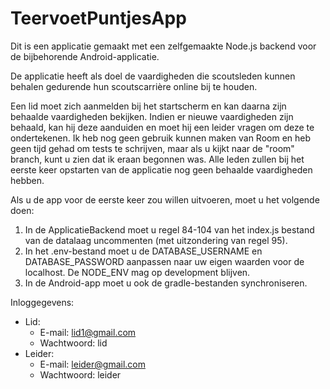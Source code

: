 # TeervoetPuntjesApp

Dit is een applicatie gemaakt met een zelfgemaakte Node.js backend voor de bijbehorende Android-applicatie.

De applicatie heeft als doel de vaardigheden die scoutsleden kunnen behalen gedurende hun scoutscarrière online bij te houden.

Een lid moet zich aanmelden bij het startscherm en kan daarna zijn behaalde vaardigheden bekijken. Indien er nieuwe vaardigheden zijn behaald, kan hij deze aanduiden en moet hij een leider vragen om deze te ondertekenen. Ik heb nog geen gebruik kunnen maken van Room en heb geen tijd gehad om tests te schrijven, maar als u kijkt naar de "room" branch, kunt u zien dat ik eraan begonnen was. Alle leden zullen bij het eerste keer opstarten van de applicatie nog geen behaalde vaardigheden hebben.

Als u de app voor de eerste keer zou willen uitvoeren, moet u het volgende doen:
1. In de ApplicatieBackend moet u regel 84-104 van het index.js bestand van de datalaag uncommenten (met uitzondering van regel 95).
2. In het .env-bestand moet u de DATABASE_USERNAME en DATABASE_PASSWORD aanpassen naar uw eigen waarden voor de localhost. De NODE_ENV mag op development blijven.
3. In de Android-app moet u ook de gradle-bestanden synchroniseren.

Inloggegevens:
- Lid:
  - E-mail: lid1@gmail.com
  - Wachtwoord: lid
- Leider:
  - E-mail: leider@gmail.com
  - Wachtwoord: leider
